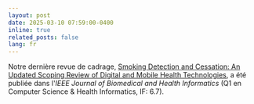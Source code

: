 ```yaml
---
layout: post
date: 2025-03-10 07:59:00-0400
inline: true
related_posts: false
lang: fr
---
```


Notre dernière revue de cadrage, [Smoking Detection and Cessation: An Updated Scoping Review of Digital and Mobile Health Technologies](https://doi.org/10.1109/JBHI.2025.3549255), a été publiée dans l'_IEEE Journal of Biomedical and Health Informatics_ (Q1 en Computer Science & Health Informatics, IF: 6.7).


